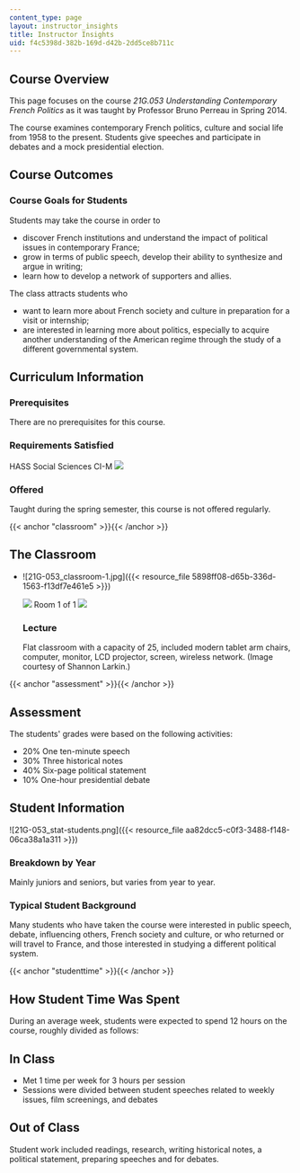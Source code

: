 ```yaml
---
content_type: page
layout: instructor_insights
title: Instructor Insights
uid: f4c5398d-382b-169d-d42b-2dd5ce8b711c
---
```


Course Overview
---------------

This page focuses on the course _21G.053 Understanding Contemporary French Politics_ as it was taught by Professor Bruno Perreau in Spring 2014.

The course examines contemporary French politics, culture and social life from 1958 to the present. Students give speeches and participate in debates and a mock presidential election.

Course Outcomes
---------------

### Course Goals for Students

Students may take the course in order to

*   discover French institutions and understand the impact of political issues in contemporary France;
*   grow in terms of public speech, develop their ability to synthesize and argue in writing;
*   learn how to develop a network of supporters and allies.

The class attracts students who

*   want to learn more about French society and culture in preparation for a visit or internship;
*   are interested in learning more about politics, especially to acquire another understanding of the American regime through the study of a different governmental system.

Curriculum Information
----------------------

### Prerequisites

There are no prerequisites for this course.

### Requirements Satisfied

HASS Social Sciences CI-M ![](/images/educator/icon-question-cim.png)

### Offered

Taught during the spring semester, this course is not offered regularly.

{{< anchor "classroom" >}}{{< /anchor >}}

The Classroom
-------------

*   ![21G-053_classroom-1.jpg]({{< resource_file 5898ff08-d65b-336d-1563-f13df7e461e5 >}})
    
    ![](/images/educator/classroom_prev_dim.png) Room 1 of 1 ![](/images/educator/classroom_next_dim.png)
    
    ### Lecture
    
    Flat classroom with a capacity of 25, included modern tablet arm chairs, computer, monitor, LCD projector, screen, wireless network. (Image courtesy of Shannon Larkin.)
    

{{< anchor "assessment" >}}{{< /anchor >}}

Assessment
----------

The students' grades were based on the following activities:

- 20% One ten-minute speech
- 30% Three historical notes
- 40% Six-page political statement
- 10% One-hour presidential debate

Student Information
-------------------

![21G-053_stat-students.png]({{< resource_file aa82dcc5-c0f3-3488-f148-06ca38a1a311 >}})

### Breakdown by Year

Mainly juniors and seniors, but varies from year to year.

### Typical Student Background

Many students who have taken the course were interested in public speech, debate, influencing others, French society and culture, or who returned or will travel to France, and those interested in studying a different political system.

{{< anchor "studenttime" >}}{{< /anchor >}}

How Student Time Was Spent
--------------------------

During an average week, students were expected to spend 12 hours on the course, roughly divided as follows:

In Class
--------

*   Met 1 time per week for 3 hours per session
*   Sessions were divided between student speeches related to weekly issues, film screenings, and debates

Out of Class
------------

Student work included readings, research, writing historical notes, a political statement, preparing speeches and for debates.